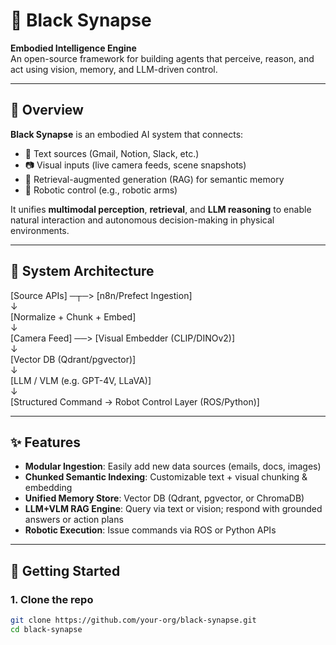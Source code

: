 # 🧠 Black Synapse
**Embodied Intelligence Engine**  
An open-source framework for building agents that perceive, reason, and act using vision, memory, and LLM-driven control.

---

## 🚀 Overview

**Black Synapse** is an embodied AI system that connects:
- 📨 Text sources (Gmail, Notion, Slack, etc.)
- 📷 Visual inputs (live camera feeds, scene snapshots)
- 🧠 Retrieval-augmented generation (RAG) for semantic memory
- 🤖 Robotic control (e.g., robotic arms)

It unifies **multimodal perception**, **retrieval**, and **LLM reasoning** to enable natural interaction and autonomous decision-making in physical environments.

---

## 🧩 System Architecture

[Source APIs] ─┬─> [n8n/Prefect Ingestion] <br>
↓ <br>
[Normalize + Chunk + Embed] <br>
↓ <br>
[Camera Feed] ──> [Visual Embedder (CLIP/DINOv2)] <br>
↓ <br>
[Vector DB (Qdrant/pgvector)] <br>
↓ <br>
[LLM / VLM (e.g. GPT-4V, LLaVA)] <br>
↓ <br>
[Structured Command → Robot Control Layer (ROS/Python)] <br>


---

## ✨ Features

- **Modular Ingestion**: Easily add new data sources (emails, docs, images)
- **Chunked Semantic Indexing**: Customizable text + visual chunking & embedding
- **Unified Memory Store**: Vector DB (Qdrant, pgvector, or ChromaDB)
- **LLM+VLM RAG Engine**: Query via text or vision; respond with grounded answers or action plans
- **Robotic Execution**: Issue commands via ROS or Python APIs

---

## 🔧 Getting Started

### 1. Clone the repo
```bash
git clone https://github.com/your-org/black-synapse.git
cd black-synapse